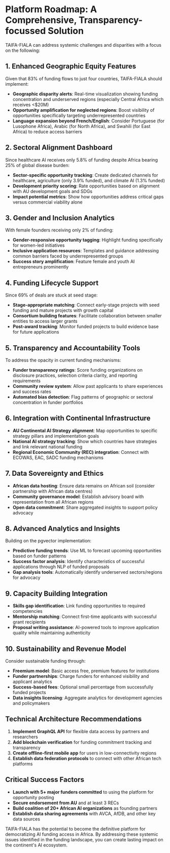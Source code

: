 # Platform Roadmap: A Comprehensive, Transparency-focussed Solution

TAIFA-FIALA can address systemic challenges and disparities with a focus on the following:

## 1. **Enhanced Geographic Equity Features**

Given that 83% of funding flows to just four countries, TAIFA-FIALA should implement:

- **Geographic disparity alerts**: Real-time visualization showing funding concentration and underserved regions (especially Central Africa which receives <$20M)
- **Opportunity amplification for neglected regions**: Boost visibility of opportunities specifically targeting underrepresented countries
- **Language expansion beyond French/English**: Consider Portuguese (for Lusophone Africa), Arabic (for North Africa), and Swahili (for East Africa) to reduce access barriers

## 2. **Sectoral Alignment Dashboard**

Since healthcare AI receives only 5.8% of funding despite Africa bearing 25% of global disease burden:

- **Sector-specific opportunity tracking**: Create dedicated channels for healthcare, agriculture (only 3.9% funded), and climate AI (1.3% funded)
- **Development priority scoring**: Rate opportunities based on alignment with AU development goals and SDGs
- **Impact potential metrics**: Show how opportunities address critical gaps versus commercial viability alone

## 3. **Gender and Inclusion Analytics**

With female founders receiving only 2% of funding:

- **Gender-responsive opportunity tagging**: Highlight funding specifically for women-led initiatives
- **Inclusive application resources**: Templates and guidance addressing common barriers faced by underrepresented groups
- **Success story amplification**: Feature female and youth AI entrepreneurs prominently

## 4. **Funding Lifecycle Support**

Since 69% of deals are stuck at seed stage:

- **Stage-appropriate matching**: Connect early-stage projects with seed funding and mature projects with growth capital
- **Consortium building features**: Facilitate collaboration between smaller entities to access larger grants
- **Post-award tracking**: Monitor funded projects to build evidence base for future applications

## 5. **Transparency and Accountability Tools**

To address the opacity in current funding mechanisms:

- **Funder transparency ratings**: Score funding organizations on disclosure practices, selection criteria clarity, and reporting requirements
- **Community review system**: Allow past applicants to share experiences and success rates
- **Automated bias detection**: Flag patterns of geographic or sectoral concentration in funder portfolios

## 6. **Integration with Continental Infrastructure**

- **AU Continental AI Strategy alignment**: Map opportunities to specific strategy pillars and implementation goals
- **National AI strategy tracking**: Show which countries have strategies and link relevant national funding
- **Regional Economic Community (REC) integration**: Connect with ECOWAS, EAC, SADC funding mechanisms

## 7. **Data Sovereignty and Ethics**

- **African data hosting**: Ensure data remains on African soil (consider partnership with African data centres)
- **Community governance model**: Establish advisory board with representation from all African regions
- **Open data commitment**: Share aggregated insights to support policy advocacy

## 8. **Advanced Analytics and Insights**

Building on the pgvector implementation:

- **Predictive funding trends**: Use ML to forecast upcoming opportunities based on funder patterns
- **Success factor analysis**: Identify characteristics of successful applications through NLP of funded proposals
- **Gap analysis tools**: Automatically identify underserved sectors/regions for advocacy

## 9. **Capacity Building Integration**

- **Skills gap identification**: Link funding opportunities to required competencies
- **Mentorship matching**: Connect first-time applicants with successful grant recipients
- **Proposal writing assistance**: AI-powered tools to improve application quality while maintaining authenticity

## 10. **Sustainability and Revenue Model**

Consider sustainable funding through:

- **Freemium model**: Basic access free, premium features for institutions
- **Funder partnerships**: Charge funders for enhanced visibility and applicant analytics
- **Success-based fees**: Optional small percentage from successfully funded projects
- **Data insights licensing**: Aggregate analytics for development agencies and policymakers

## Technical Architecture Recommendations

1. **Implement GraphQL API** for flexible data access by partners and researchers
2. **Add blockchain verification** for funding commitment tracking and transparency
3. **Create offline-first mobile app** for users in low-connectivity regions
4. **Establish data federation protocols** to connect with other African tech platforms

## Critical Success Factors

- **Launch with 5+ major funders committed** to using the platform for opportunity posting
- **Secure endorsement from AU** and at least 3 RECs
- **Build coalition of 20+ African AI organizations** as founding partners
- **Establish data sharing agreements** with AVCA, AfDB, and other key data sources

TAIFA-FIALA has the potential to become the definitive platform for democratizing AI funding access in Africa. By addressing these systemic issues identified in the funding landscape, you can create lasting impact on the continent's AI ecosystem.